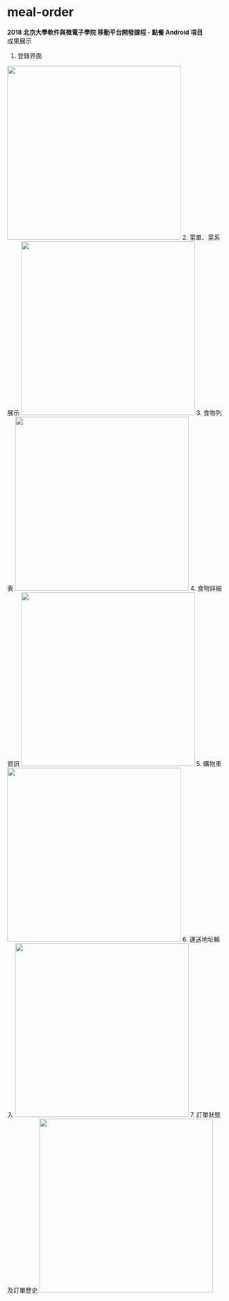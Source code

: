 # meal-order
**2018 北京大學軟件與微電子學院 移動平台開發課程 - 點餐 Android 項目**
<br>
成果展示

1. 登錄界面
<img src="http://35.200.105.78/wxmini/login.png" width="400">
2. 菜單、菜系展示
<img src="http://35.200.105.78/wxmini/menu.png" width="400">
3. 食物列表
<img src="http://35.200.105.78/wxmini/food-list.png" width="400">
4. 食物詳細資訊
<img src="http://35.200.105.78/wxmini/product-detail.png" width="400">
5. 購物車
<img src="http://35.200.105.78/wxmini/checkout.png" width="400">
6. 運送地址輸入
<img src="http://35.200.105.78/wxmini/enter-address.png" width="400">
7. 訂單狀態及訂單歷史
<img src="http://35.200.105.78/wxmini/order-history.png" width="400">


